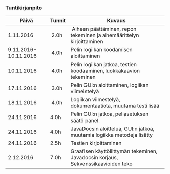 ### Tuntikirjanpito
Päivä | Tunnit | Kuvaus
--------------- | ----- | ------
1.11.2016 | 2.0h | Aiheen päättäminen, repon tekeminen ja aihemäärittelyn kirjoittaminen
9.11.2016-10.11.2016 | 4.0h | Pelin logiikan koodamisen aloittaminen
10.11.2016 | 4.0h | Pelin logiikan jatkoa, testien koodaaminen, luokkakaavion tekeminen
17.11.2016 | 3.0h | Pelin GUI:n aloittaminen, logiikan viimeistelyä
18.11.2016 | 4.0h |  Logiikan viimestelyä, dokumentaatiota, muutama testi lisää
24.11.2016 | 4.0h | Pelin GUI:n jatkoa, peliasetuksen säätö panel.
24.11.2016 | 4.0h | JavaDocsin aloittelua, GUI:n jatkoa, muutamia logiikka metodeja lisätty
24.11.2016 | 2.5h | Testien kirjoittaminen
2.12.2016  | 7.0h | Graafisen käyttöliittymän tekeminen, Javadocsin korjaus, Sekvenssikaavioiden teko


